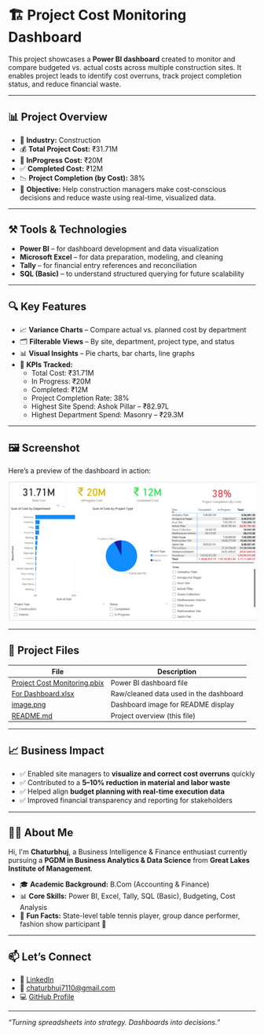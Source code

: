 # 🏗️ Project Cost Monitoring Dashboard

This project showcases a **Power BI dashboard** created to monitor and compare budgeted vs. actual costs across multiple construction sites. It enables project leads to identify cost overruns, track project completion status, and reduce financial waste.

---

## 📊 Project Overview

- 📍 **Industry:** Construction  
- 💰 **Total Project Cost:** ₹31.71M  
- 💸 **InProgress Cost:** ₹20M  
- ✅ **Completed Cost:** ₹12M  
- 📉 **Project Completion (by Cost):** 38%  
- 🎯 **Objective:** Help construction managers make cost-conscious decisions and reduce waste using real-time, visualized data.

---

## ⚒️ Tools & Technologies

- **Power BI** – for dashboard development and data visualization  
- **Microsoft Excel** – for data preparation, modeling, and cleaning  
- **Tally** – for financial entry references and reconciliation  
- **SQL (Basic)** – to understand structured querying for future scalability  

---

## 🔍 Key Features

- 📈 **Variance Charts** – Compare actual vs. planned cost by department  
- 🗂️ **Filterable Views** – By site, department, project type, and status  
- 📊 **Visual Insights** – Pie charts, bar charts, line graphs  
- 📌 **KPIs Tracked:**  
  - Total Cost: ₹31.71M  
  - In Progress: ₹20M  
  - Completed: ₹12M  
  - Project Completion Rate: 38%  
  - Highest Site Spend: Ashok Pillar – ₹82.97L  
  - Highest Department Spend: Masonry – ₹29.3M

---

## 🖼️ Screenshot

Here’s a preview of the dashboard in action:

![Dashboard Overview](https://github.com/Chaturbhuj7/construction-dashboard/blob/main/image.png)

---

## 📁 Project Files

| File | Description |
|------|-------------|
| [Project Cost Monitoring.pbix](https://github.com/Chaturbhuj7/construction-dashboard/blob/main/Project%20Cost%20Monitoring.pbix) | Power BI dashboard file |
| [For Dashboard.xlsx](https://github.com/Chaturbhuj7/construction-dashboard/blob/main/For%20Dashboard.xlsx) | Raw/cleaned data used in the dashboard |
| [image.png](https://github.com/Chaturbhuj7/construction-dashboard/blob/main/image.png) | Dashboard image for README display |
| [README.md](https://github.com/Chaturbhuj7/construction-dashboard/blob/main/README.md) | Project overview (this file) |


---

## 📈 Business Impact

- ✅ Enabled site managers to **visualize and correct cost overruns** quickly  
- ✅ Contributed to a **5–10% reduction in material and labor waste**  
- ✅ Helped align **budget planning with real-time execution data**  
- ✅ Improved financial transparency and reporting for stakeholders  

---

## 🙋‍♂️ About Me

Hi, I'm **Chaturbhuj**, a Business Intelligence & Finance enthusiast currently pursuing a **PGDM in Business Analytics & Data Science** from **Great Lakes Institute of Management**.

- 🎓 **Academic Background:** B.Com (Accounting & Finance)  
- 📊 **Core Skills:** Power BI, Excel, Tally, SQL (Basic), Budgeting, Cost Analysis  
- 🏓 **Fun Facts:** State-level table tennis player, group dance performer, fashion show participant 🎉

---

## 📫 Let’s Connect

- 💼 [LinkedIn](https://linkedin.com/in/chatur)  
- 💌 chaturbhuj7110@gmail.com  
- 💻 [GitHub Profile](https://github.com/Chaturbhuj7)

---

_“Turning spreadsheets into strategy. Dashboards into decisions.”_
